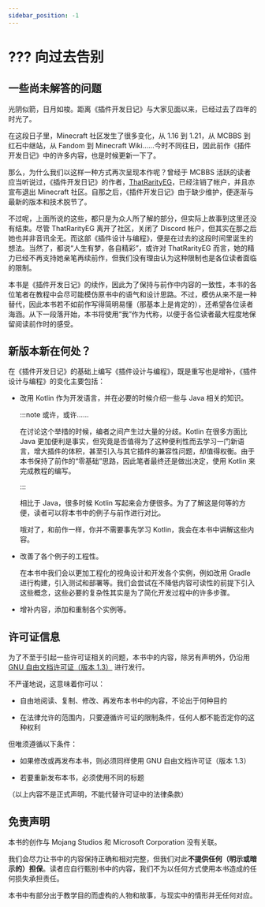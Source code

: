 ```yaml
---
sidebar_position: -1
---
```


# ??? 向过去告别

## 一些尚未解答的问题

光阴似箭，日月如梭。距离《插件开发日记》与大家见面以来，已经过去了四年的时光了。

在这段日子里，Minecraft 社区发生了很多变化，从 1.16 到 1.21，从 MCBBS 到红石中继站，从 Fandom 到 Minecraft Wiki……今时不同往日，因此前作《插件开发日记》中的许多内容，也是时候更新一下了。

那么，为什么我们以这样一种方式再次呈现本作呢？曾经于 MCBBS 活跃的读者应当听说过，《插件开发日记》的作者，[ThatRarityEG](https://mcbbs.wiki/wiki/ARSpark)，已经注销了帐户，并且亦宣布退出 Minecraft 社区。自那之后，《插件开发日记》由于缺少维护，便逐渐与最新的版本和技术脱节了。

不过呢，上面所说的这些，都只是为众人所了解的部分，但实际上故事到这里还没有结束。尽管 ThatRarityEG 离开了社区，关闭了 Discord 帐户，但其实在那之后她也并非音讯全无。而这部《插件设计与编程》，便是在过去的这段时间里诞生的想法。当然了，都说“人生有梦，各自精彩”，或许对 ThatRarityEG 而言，她的精力已经不再支持她亲笔再续前作，但我们没有理由认为这种限制也是各位读者面临的限制。

本书是《插件开发日记》的续作，因此为了保持与前作中内容的一致性，本书的各位笔者在教程中会尽可能模仿原书中的语气和设计思路。不过，模仿从来不是一种替代，因此本书若不如前作写得简明易懂（那基本上是肯定的），还希望各位读者海涵。从下一段落开始，本书将使用“我”作为代称，以便于各位读者最大程度地保留阅读前作时的感受。

## 新版本新在何处？

在《插件开发日记》的基础上编写《插件设计与编程》，既是重写也是增补，《插件设计与编程》的变化主要包括：

- 改用 Kotlin 作为开发语言，并在必要的时候介绍一些与 Java 相关的知识。
  
  :::note 或许，或许……
  
  在讨论这个举措的时候，编者之间产生过大量的分歧。Kotlin 在很多方面比 Java 更加便利是事实，但究竟是否值得为了这种便利性而去学习一门新语言，增大插件的体积，甚至引入与其它插件的兼容性问题，却值得权衡。由于本书保持了前作的“零基础”思路，因此笔者最终还是做出决定，使用 Kotlin 来完成教程的编写。
  
  :::
  
  相比于 Java，很多时候 Kotlin 写起来会方便很多。为了了解这是何等的方便，读者可以将本书中的例子与前作进行对比。
  
  哦对了，和前作一样，你并不需要事先学习 Kotlin，我会在本书中讲解这些内容。

- 改善了各个例子的工程性。
  
  在本书中我们会以更加工程化的视角设计和开发各个实例，例如改用 Gradle 进行构建，引入测试和部署等。我们会尝试在不降低内容可读性的前提下引入这些概念，这些必要的复杂性其实是为了简化开发过程中的许多步骤。

- 增补内容，添加和重制各个实例等。

## 许可证信息

为了不至于引起一些许可证相关的问题，本书中的内容，除另有声明外，仍沿用 [GNU 自由文档许可证（版本 1.3）](https://www.gnu.org/licenses/fdl-1.3.html) 进行发行。

不严谨地说，这意味着你可以：

- 自由地阅读、复制、修改、再发布本书中的内容，不论出于何种目的

- 在法律允许的范围内，只要遵循许可证的限制条件，任何人都不能否定你的这种权利

但唯须遵循以下条件：

- 如果修改或再发布本书，则必须同样使用 GNU 自由文档许可证（版本 1.3）

- 若要重新发布本书，必须使用不同的标题

（以上内容不是正式声明，不能代替许可证中的法律条款）

## 免责声明

本书的创作与 Mojang Studios 和 Microsoft Corporation 没有关联。

我们会尽力让书中的内容保持正确和相对完整，但我们对此**不提供任何（明示或暗示的）担保**。读者应自行甄别书中的内容，我们不为以任何方式使用本书造成的任何损失承担责任。

本书中有部分出于教学目的而虚构的人物和故事，与现实中的情形并无任何对应。